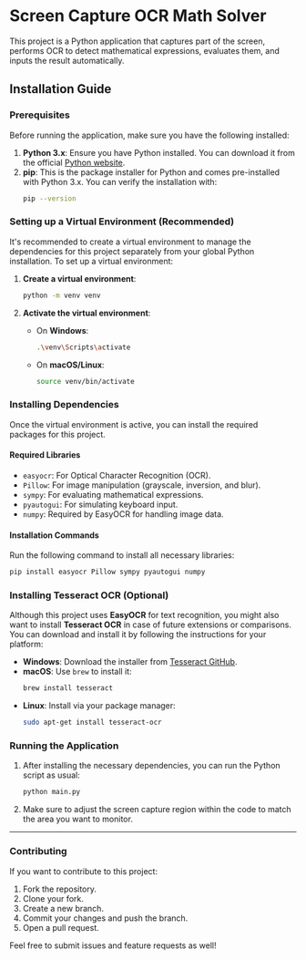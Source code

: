 
# Screen Capture OCR Math Solver

This project is a Python application that captures part of the screen, performs OCR to detect mathematical expressions, evaluates them, and inputs the result automatically.

## Installation Guide

### Prerequisites

Before running the application, make sure you have the following installed:

1. **Python 3.x**: Ensure you have Python installed. You can download it from the official [Python website](https://www.python.org/downloads/).
2. **pip**: This is the package installer for Python and comes pre-installed with Python 3.x. You can verify the installation with:
   ```bash
   pip --version
   ```

### Setting up a Virtual Environment (Recommended)

It's recommended to create a virtual environment to manage the dependencies for this project separately from your global Python installation. To set up a virtual environment:

1. **Create a virtual environment**:
   ```bash
   python -m venv venv
   ```

2. **Activate the virtual environment**:

   - On **Windows**:
     ```bash
     .\venv\Scripts\activate
     ```

   - On **macOS/Linux**:
     ```bash
     source venv/bin/activate
     ```

### Installing Dependencies

Once the virtual environment is active, you can install the required packages for this project.

#### Required Libraries

- `easyocr`: For Optical Character Recognition (OCR).
- `Pillow`: For image manipulation (grayscale, inversion, and blur).
- `sympy`: For evaluating mathematical expressions.
- `pyautogui`: For simulating keyboard input.
- `numpy`: Required by EasyOCR for handling image data.

#### Installation Commands

Run the following command to install all necessary libraries:

```bash
pip install easyocr Pillow sympy pyautogui numpy
```

### Installing Tesseract OCR (Optional)

Although this project uses **EasyOCR** for text recognition, you might also want to install **Tesseract OCR** in case of future extensions or comparisons. You can download and install it by following the instructions for your platform:

- **Windows**: Download the installer from [Tesseract GitHub](https://github.com/tesseract-ocr/tesseract).
- **macOS**: Use `brew` to install it:
  ```bash
  brew install tesseract
  ```
- **Linux**: Install via your package manager:
  ```bash
  sudo apt-get install tesseract-ocr
  ```

### Running the Application

1. After installing the necessary dependencies, you can run the Python script as usual:
   ```bash
   python main.py
   ```

2. Make sure to adjust the screen capture region within the code to match the area you want to monitor.

---

### Contributing

If you want to contribute to this project:

1. Fork the repository.
2. Clone your fork.
3. Create a new branch.
4. Commit your changes and push the branch.
5. Open a pull request.

Feel free to submit issues and feature requests as well!
